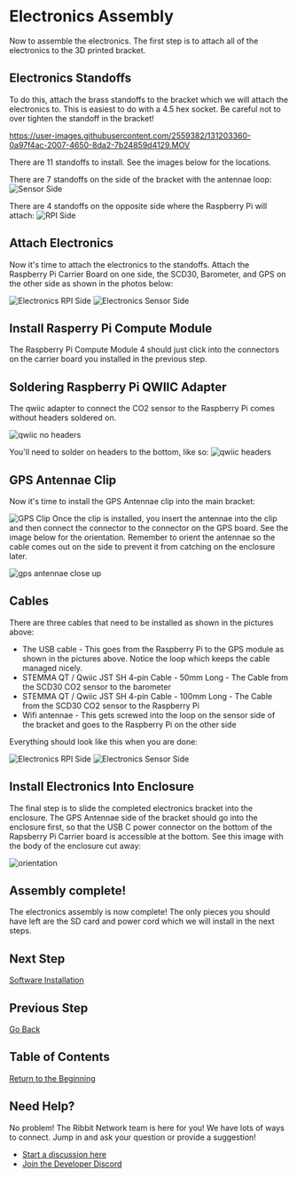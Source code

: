 # Electronics Assembly

Now to assemble the electronics. The first step is to attach all of the electronics to the 3D printed bracket.

## Electronics Standoffs

To do this, attach the brass standoffs to the bracket which we will attach the electronics to. This is easiest to do with a 4.5 hex socket. Be careful not to over tighten the standoff in the bracket!

https://user-images.githubusercontent.com/2559382/131203360-0a97f4ac-2007-4650-8da2-7b24859d4129.MOV

There are 11 standoffs to install. See the images below for the locations.

There are 7 standoffs on the side of the bracket with the antennae loop:
![Sensor Side](images/standoffs_sensors.png)

There are 4 standoffs on the opposite side where the Raspberry Pi will attach:
![RPI Side](images/standoffs_rpi.png)

## Attach Electronics
Now it's time to attach the electronics to the standoffs. Attach the Raspberry Pi Carrier Board on one side, the SCD30, Barometer, and GPS on the other side as shown in the photos below:

![Electronics RPI Side](images/electronics_rpi_side.jpg)
![Electronics Sensor Side](images/electronics_sensor_side.jpg)

## Install Rasperry Pi Compute Module

The Raspberry Pi Compute Module 4 should just click into the connectors on the carrier board you installed in the previous step.

## Soldering Raspberry Pi QWIIC Adapter
The qwiic adapter to connect the CO2 sensor to the Raspberry Pi comes without headers soldered on.

![qwiic no headers](images/qwiic_shim_no_headers.jpeg)

You'll need to solder on headers to the bottom, like so:
![qwiic headers](images/qwiic_shim_headers.png)

## GPS Antennae Clip
Now it's time to install the GPS Antennae clip into the main bracket: 

![GPS Clip](images/gps_clip.JPG) Once the clip is installed, you insert the antennae into the clip and then connect the connector to the connector on the GPS board. See the image below for the orientation. Remember to orient the antennae so the cable comes out on the side to prevent it from catching on the enclosure later.

![gps antennae close up](images/gps_antennae_close_up.png)

## Cables
There are three cables that need to be installed as shown in the pictures above:
* The USB cable - This goes from the Raspberry Pi to the GPS module as shown in the pictures above. Notice the loop which keeps the cable managed nicely.
* STEMMA QT / Qwiic JST SH 4-pin Cable - 50mm Long - The Cable from the SCD30 CO2 sensor to the barometer
* STEMMA QT / Qwiic JST SH 4-pin Cable - 100mm Long - The Cable from the SCD30 CO2 sensor to the Raspberry Pi
* Wifi antennae - This gets screwed into the loop on the sensor side of the bracket and goes to the Raspberry Pi on the other side

Everything should look like this when you are done:

![Electronics RPI Side](images/electronics_rpi_side.jpg)
![Electronics Sensor Side](images/electronics_sensor_side.jpg)

## Install Electronics Into Enclosure

The final step is to slide the completed electronics bracket into the enclosure. The GPS Antennae side of the bracket should go into the enclosure first, so that the USB C power connector on the bottom of the Rapsberry Pi Carrier board is accessible at the bottom. See this image with the body of the enclosure cut away:

![orientation](images/bracket_orientation.png)

## Assembly complete!

The electronics assembly is now complete! The only pieces you should have left are the SD card and power cord which we will install in the next steps.

## Next Step
[Software Installation](6-software.md)

## Previous Step
[Go Back](4-electronics-weatherproofing.md)

## Table of Contents
[Return to the Beginning](0-start-here.md)

## Need Help?
No problem! The Ribbit Network team is here for you! We have lots of ways to connect. Jump in and ask your question or provide a suggestion!
* [Start a discussion here](https://github.com/Ribbit-Network/ribbit-network-frog-sensor/discussions/new)
* [Join the Developer Discord](https://discord.gg/vq8PkDb2TC)
